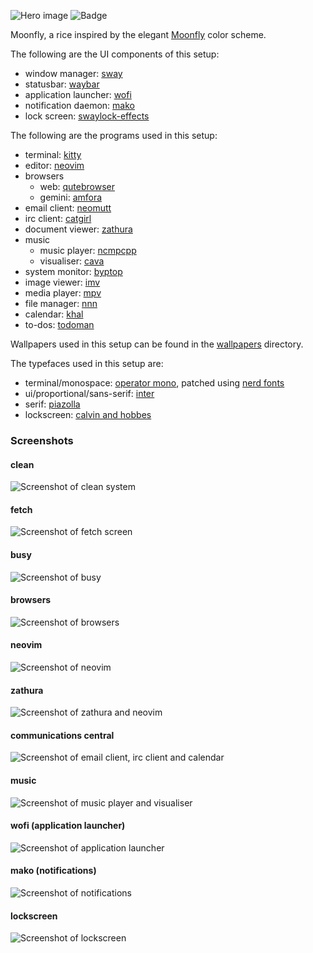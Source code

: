 ![Hero image](./images/hero.png)
![Badge](../images/inspired-by-moonfly.svg)

Moonfly, a rice inspired by the elegant [Moonfly](https://github.com/bluz71/vim-moonfly-colors) color scheme. 

The following are the UI components of this setup:
- window manager: [sway](https://swaywm.org/)
- statusbar: [waybar](https://github.com/Alexays/Waybar)
- application launcher: [wofi](https://hg.sr.ht/~scoopta/wofi)
- notification daemon: [mako](https://github.com/emersion/mako)
- lock screen: [swaylock-effects](https://github.com/mortie/swaylock-effects)

The following are the programs used in this setup:
- terminal: [kitty](https://sw.kovidgoyal.net/kitty/)
- editor: [neovim](https://neovim.io/)
- browsers
	- web: [qutebrowser](https://qutebrowser.org/)
	- gemini: [amfora](https://github.com/makeworld-the-better-one/amfora)
- email client: [neomutt](https://neomutt.org/)
- irc client: [catgirl](https://git.causal.agency/catgirl/about/)
- document viewer: [zathura](https://pwmt.org/projects/zathura/)
- music
	- music player: [ncmpcpp](https://github.com/ncmpcpp/ncmpcpp)
	- visualiser: [cava](https://github.com/ncmpcpp/ncmpcpp)
- system monitor: [byptop](https://github.com/aristocratos/bpytop)
- image viewer: [imv](https://github.com/eXeC64/imv)
- media player: [mpv](https://mpv.io/)
- file manager: [nnn](https://github.com/jarun/nnn)
- calendar: [khal](https://github.com/pimutils/khal)
- to-dos: [todoman](https://github.com/pimutils/todoman)

Wallpapers used in this setup can be found in the [wallpapers](https://github.com/lokesh-krishna/dotfiles/tree/main/moonfly/wallpapers) directory.

The typefaces used in this setup are:
- terminal/monospace: [operator mono](https://www.typography.com/fonts/operator/overview/), patched using [nerd fonts](https://github.com/ryanoasis/nerd-fonts/)
- ui/proportional/sans-serif: [inter](https://rsms.me/inter/)
- serif: [piazolla](https://piazzolla.huertatipografica.com/)
- lockscreen: [calvin and hobbes](https://www.dafont.com/calvin-and-hobbes.font)

### Screenshots

#### clean
![Screenshot of clean system](./images/clean.png)

#### fetch
![Screenshot of fetch screen](./images/fetch.png)

#### busy
![Screenshot of busy](./images/busy.png)

#### browsers
![Screenshot of browsers](./images/browsers.png)

#### neovim
![Screenshot of neovim](./images/neovim.png)

#### zathura
![Screenshot of zathura and neovim](./images/zathura.png)

#### communications central
![Screenshot of email client, irc client and calendar](./images/communications.png)

#### music
![Screenshot of music player and visualiser](./images/music.png)

#### wofi (application launcher)
![Screenshot of application launcher](./images/wofi.png)

#### mako (notifications)
![Screenshot of notifications](./images/mako.png)

#### lockscreen
![Screenshot of lockscreen](./images/lockscreen.png)
